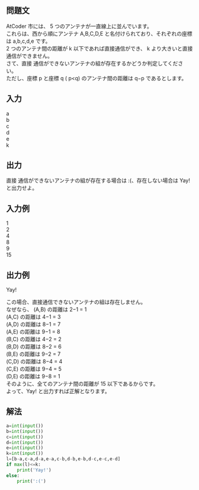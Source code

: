 ## 問題文
AtCoder 市には、
5 つのアンテナが一直線上に並んでいます。  
これらは、西から順にアンテナ 
A,B,C,D,E と名付けられており、それぞれの座標は 
a,b,c,d,e です。  
2 つのアンテナ間の距離が 
k 以下であれば直接通信ができ、
k より大きいと直接通信ができません。  
さて、直接 通信ができないアンテナの組が存在するかどうか判定してください。  
ただし、座標 
p と座標 
q (
p<q) のアンテナ間の距離は 
q−p であるとします。
## 入力
a  
b  
c  
d  
e  
k  
## 出力
直接 通信ができないアンテナの組が存在する場合は :(、存在しない場合は Yay! と出力せよ。
## 入力例
1  
2  
4  
8  
9  
15
## 出力例
Yay!  

この場合、直接通信できないアンテナの組は存在しません。  
なぜなら、
(A,B) の距離は 2−1 = 1  
(A,C) の距離は 4−1 = 3  
(A,D) の距離は 8−1 = 7  
(A,E) の距離は 9−1 = 8  
(B,C) の距離は 4−2 = 2  
(B,D) の距離は 8−2 = 6  
(B,E) の距離は 9−2 = 7  
(C,D) の距離は 8−4 = 4  
(C,E) の距離は 9−4 = 5  
(D,E) の距離は 9−8 = 1  
そのように、全てのアンテナ間の距離が 
15 以下であるからです。  
よって、Yay! と出力すれば正解となります。
## 解法

```python
a=int(input())
b=int(input())
c=int(input())
d=int(input())
e=int(input())
k=int(input())
l=[b-a,c-a,d-a,e-a,c-b,d-b,e-b,d-c,e-c,e-d]
if max(l)<=k:
    print('Yay!')
else:
    print(':(')